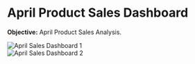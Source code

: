 # April Product Sales Dashboard 
<strong>Objective:</strong> 
April Product Sales Analysis. 


![April Sales Dashboard 1](https://user-images.githubusercontent.com/128883937/229517141-5baf8b65-8dbf-4d34-b937-36f17a38ac70.jpg)
<br>
![April Sales Dashboard 2](https://user-images.githubusercontent.com/128883937/229517299-ae2a1437-fdf1-476a-bb4d-c750c92e37e5.jpg)
